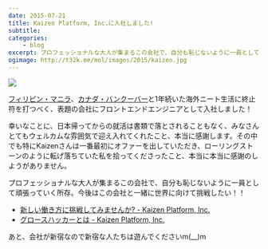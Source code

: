 ```yaml
---
date: 2015-07-21
title: Kaizen Platform, Inc.に入社しました!
subtitle:
categories: 
    - blog
excerpt: プロフェッショナルな大人が集まるこの会社で、自分も恥じないように一員として頑張っていく所存。今後はこの会社と一緒に世界に向けて挑戦したい！！
ogimage: http://t32k.me/mol/images/2015/kaizen.jpg
---
```


![](/mol/images/2015/kaizen.jpg)

[フィリピン・マニラ](/mol/log/p32k/)、[カナダ・バンクーバー](/mol/log/c32k/)と1年続いた海外ニート生活に終止符を打つべく、表題の会社にフロントエンドエンジニアとして入社しました！

幸いなことに、日本帰ってからの就活は書類で落とされることもなく、みなさんとてもウェルカムな雰囲気で迎え入れてくれたこと、本当に感謝します。その中でも特にKaizenさんは一番最初にオファーを出していただき、ローリングストーンのように転げ落ちていた私を拾ってくださったこと、本当に本当に感謝のしようがありません。

プロフェッショナルな大人が集まるこの会社で、自分も恥じないように一員として頑張っていく所存。今後はこの会社と一緒に世界に向けて挑戦したい！！

+ [新しい働き方に挑戦してみませんか? - Kaizen Platform, Inc.](https://kaizenplatform.com/hiring/engineer.html)
+ [グロースハッカーとは - Kaizen Platform, Inc.](https://kaizenplatform.com/ja/about_growth_hacker.html)

あと、会社が新宿なので新宿な人たちは遊んでくださいm(__)m